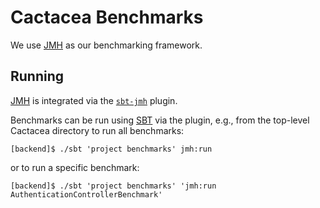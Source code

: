# Cactacea Benchmarks

We use [JMH](https://openjdk.java.net/projects/code-tools/jmh/) as our benchmarking framework.

## Running

[JMH](https://openjdk.java.net/projects/code-tools/jmh/) is integrated via the 
[`sbt-jmh`](https://github.com/ktoso/sbt-jmh) plugin.

Benchmarks can be run using [SBT](https://www.scala-sbt.org/) via the plugin, e.g., from the
top-level Cactacea directory to run all benchmarks:

```
[backend]$ ./sbt 'project benchmarks' jmh:run
```

or to run a specific benchmark:

```
[backend]$ ./sbt 'project benchmarks' 'jmh:run AuthenticationControllerBenchmark'
```